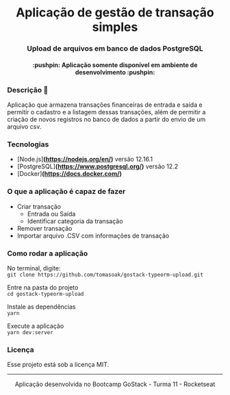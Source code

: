 <h1 align="center"> Aplicação de gestão de transação simples </h1>
<h3 align="center"> Upload de arquivos em banco de dados PostgreSQL </h2>
                  
<h4 align="center"> :pushpin: Aplicação somente disponível em ambiente de desenvolvimento :pushpin: </h4>

### Descrição :memo: 
Aplicação que armazena transações financeiras de entrada e saída e permitir o cadastro e a listagem dessas transações, além de permitir a criação de novos registros no banco de dados a partir do envio de um arquivo csv.

### Tecnologias
- [Node.js]**(https://nodejs.org/en/)** versão 12.16.1
- [PostgreSQL]**(https://www.postgresql.org/)** versão 12.2
- [Docker]**(https://docs.docker.com/)**


### O que a aplicação é capaz de fazer 
- Criar transação
  - Entrada ou Saída 
  - Identificar categoria da transação
- Remover transação  
- Importar arquivo .CSV com informações de transação


### Como rodar a aplicação
No terminal, digite: </br> 
```git clone https://github.com/tomasoak/gostack-typeorm-upload.git```


Entre na pasta do projeto </br> 
```cd gostack-typeorm-upload```


Instale as dependências </br> 
```yarn```


Execute a aplicação </br> 
```yarn dev:server```



### Licença
Esse projeto está sob a licença MIT.

---

<p align="center"> Aplicação desenvolvida no Bootcamp GoStack - Turma 11 - Rocketseat </p>
